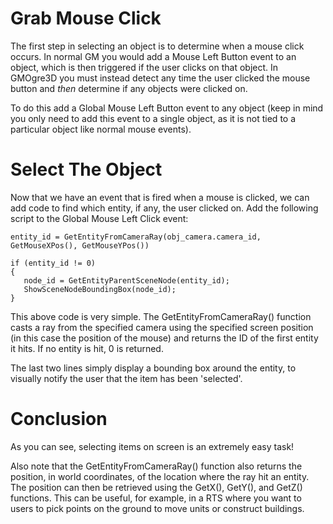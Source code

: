 # Grab Mouse Click #
The first step in selecting an object is to determine when a mouse click occurs. In normal GM you would add a Mouse Left Button event to an object, which is then triggered if the user clicks on that object.  In GMOgre3D you must instead detect any time the user clicked the mouse button and <i>then</i> determine if any objects were clicked on.

To do this add a Global Mouse Left Button event to any object (keep in mind you only need to add this event to a single object, as it is not tied to a particular object like normal mouse events).

# Select The Object #
Now that we have an event that is fired when a mouse is clicked, we can add code to find which entity, if any, the user clicked on.  Add the following script to the Global Mouse Left Click event:
```
entity_id = GetEntityFromCameraRay(obj_camera.camera_id, GetMouseXPos(), GetMouseYPos())

if (entity_id != 0)
{
   node_id = GetEntityParentSceneNode(entity_id);
   ShowSceneNodeBoundingBox(node_id);
}
```
This above code is very simple.  The GetEntityFromCameraRay() function casts a ray from the specified camera using the specified screen position (in this case the position of the mouse) and returns the ID of the first entity it hits. If no entity is hit, 0 is returned.

The last two lines simply display a bounding box around the entity, to visually notify the user that the item has been 'selected'.

# Conclusion #
As you can see, selecting items on screen is an extremely easy task!

Also note that the GetEntityFromCameraRay() function also returns the position, in world coordinates, of the location where the ray hit an entity.  The position can then be retrieved using the GetX(), GetY(), and GetZ() functions. This can be useful, for example, in a RTS where you want to users to pick points on the ground to move units or construct buildings.